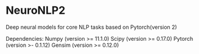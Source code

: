 # NeuroNLP2

Deep neural models for core NLP tasks based on Pytorch(version 2)

Dependencies: Numpy (version >= 11.1.0) Scipy (version >= 0.17.0) Pytorch (version >- 0.1.12) Gensim (version >= 0.12.0)
